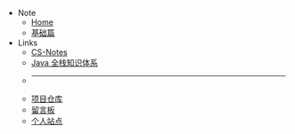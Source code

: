 * <i class="fas fa-fw fa-th"></i> Note
	* [<i class="fas fa-fw fa-home"></i> Home](/README)
	* [<i class="fas fa-fw fa-archive"></i> 基础篇](/basic/)
* <i class="fas fa-fw fa-fan fa-spin"></i> Links
    * [<i class="fas fa-fw fa-pen"></i> CS-Notes](http://cyc2018.gitee.io/cs-notes/#/README)
    * [<i class="fas fa-fw fa-book"></i> Java 全栈知识体系](https://www.pdai.tech/)
    * ---
    * [<i class="fab fa-fw fa-github"></i> 项目仓库](https://github.com/lewky/java-note)
    * [<i class="fas fa-fw fa-comment"></i> 留言板](https://lewky.cn/bbs/)
    * [<i class="fas fa-fw fa-atom"></i> 个人站点](https://lewky.cn)